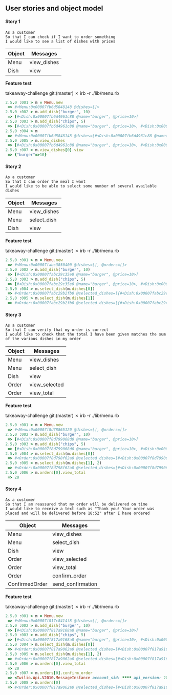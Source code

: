 ## User stories and object model

#### Story 1
```
As a customer
So that I can check if I want to order something
I would like to see a list of dishes with prices
```

Object | Messages
------------------------------- | ---------------------------------------
Menu | view_dishes
Dish | view


**Feature test**

takeaway-challenge git:(master) ✗ irb -r ./lib/menu.rb
```ruby
2.5.0 :001 > m = Menu.new
 => #<Menu:0x00007fb6d5848148 @dishes=[]> 
2.5.0 :002 > m.add_dish("burger", 10)
 => [#<Dish:0x00007fb6d4961c88 @name="burger", @price=10>] 
2.5.0 :003 > m.add_dish("chips", 5)
 => [#<Dish:0x00007fb6d4961c88 @name="burger", @price=10>, #<Dish:0x00007fb6d49506e0 @name="chips", @price=5>] 
2.5.0 :004 > m
 => #<Menu:0x00007fb6d5848148 @dishes=[#<Dish:0x00007fb6d4961c88 @name="burger", @price=10>, #<Dish:0x00007fb6d49506e0 @name="chips", @price=5>]> 
2.5.0 :005 > m.view_dishes
 => [#<Dish:0x00007fb6d4961c88 @name="burger", @price=10>, #<Dish:0x00007fb6d49506e0 @name="chips", @price=5>] 
2.5.0 :007 > m.view_dishes[0].view
 => {"burger"=>10} 
```


#### Story 2
```
As a customer
So that I can order the meal I want
I would like to be able to select some number of several available dishes
```

Object | Messages
------------------------------- | ---------------------------------------
Menu | view_dishes
Menu | select_dish
Dish | view


**Feature test**

takeaway-challenge git:(master) ✗ irb -r ./lib/menu.rb
```ruby
2.5.0 :001 > m = Menu.new
 => #<Menu:0x00007fabc3850400 @dishes=[], @orders=[]> 
2.5.0 :002 > m.add_dish("burger", 10)
 => [#<Dish:0x00007fabc29c35e0 @name="burger", @price=10>] 
2.5.0 :003 > m.add_dish("chips", 5)
 => [#<Dish:0x00007fabc29c35e0 @name="burger", @price=10>, #<Dish:0x00007fabc29bb340 @name="chips", @price=5>] 
2.5.0 :004 > m.select_dish(m.dishes[0])
 => #<Order:0x00007fabc29b2fb0 @selected_dishes=[{#<Dish:0x00007fabc29c35e0 @name="burger", @price=10>=>1}], @confired=false> 
2.5.0 :005 > m.select_dish(m.dishes[1])
 => #<Order:0x00007fabc29b2fb0 @selected_dishes=[{#<Dish:0x00007fabc29c35e0 @name="burger", @price=10>=>1}, {#<Dish:0x00007fabc29bb340 @name="chips", @price=5>=>1}], @confired=false> 
```


#### Story 3
```
As a customer
So that I can verify that my order is correct
I would like to check that the total I have been given matches the sum of the various dishes in my order
```

Object | Messages
------------------------------- | ---------------------------------------
Menu | view_dishes
Menu | select_dish
Dish | view
Order | view_selected
Order | view_total


**Feature test**

takeaway-challenge git:(master) ✗ irb -r ./lib/menu.rb
```ruby
2.5.0 :001 > m = Menu.new
 => #<Menu:0x00007f8d78865120 @dishes=[], @orders=[]> 
2.5.0 :002 > m.add_dish("burger", 10)
 => [#<Dish:0x00007f8d799068d0 @name="burger", @price=10>] 
2.5.0 :003 > m.add_dish("chips", 5)
 => [#<Dish:0x00007f8d799068d0 @name="burger", @price=10>, #<Dish:0x00007f8d798fe658 @name="chips", @price=5>] 
2.5.0 :004 > m.select_dish(m.dishes[0])
 => #<Order:0x00007f8d798f62a0 @selected_dishes=[#<Dish:0x00007f8d799068d0 @name="burger", @price=10>], @confirmed=false, @total=10> 
2.5.0 :005 > m.select_dish(m.dishes[1], 2)
 => #<Order:0x00007f8d798f62a0 @selected_dishes=[#<Dish:0x00007f8d799068d0 @name="burger", @price=10>, #<Dish:0x00007f8d798fe658 @name="chips", @price=5>, #<Dish:0x00007f8d798fe658 @name="chips", @price=5>], @confirmed=false, @total=20> 
2.5.0 :006 > m.orders[0].view_total
 => 20 
```

#### Story 4
```
As a customer
So that I am reassured that my order will be delivered on time
I would like to receive a text such as "Thank you! Your order was placed and will be delivered before 18:52" after I have ordered
```

Object | Messages
------------------------------- | ---------------------------------------
Menu | view_dishes
Menu | select_dish
Dish | view
Order | view_selected
Order | view_total
Order | confirm_order
ConfirmedOrder | send_confirmation

**Feature test**

takeaway-challenge git:(master) ✗ irb -r ./lib/menu.rb
```ruby
2.5.0 :001 > m = Menu.new
 => #<Menu:0x00007f817c8414f8 @dishes=[], @orders=[]> 
2.5.0 :002 > m.add_dish("burger", 10)
 => [#<Dish:0x00007f817a9168a8 @name="burger", @price=10>] 
2.5.0 :003 > m.add_dish("chips", 5)
 => [#<Dish:0x00007f817a9168a8 @name="burger", @price=10>, #<Dish:0x00007f817a90e630 @name="chips", @price=5>] 
2.5.0 :004 > m.select_dish(m.dishes[0])
 => #<Order:0x00007f817a9062a0 @selected_dishes=[#<Dish:0x00007f817a9168a8 @name="burger", @price=10>], @confirmed=false, @total=10> 
2.5.0 :005 > m.select_dish(m.dishes[1], 2)
 => #<Order:0x00007f817a9062a0 @selected_dishes=[#<Dish:0x00007f817a9168a8 @name="burger", @price=10>, #<Dish:0x00007f817a90e630 @name="chips", @price=5>, #<Dish:0x00007f817a90e630 @name="chips", @price=5>], @confirmed=false, @total=20> 
2.5.0 :006 > m.orders[0].view_total
 => 20 
2.5.0 :007 > m.orders[0].confirm_order
 => <Twilio.Api.V2010.MessageInstance account_sid: **** api_version: 2010-04-01 body: Sent from your Twilio trial account - Thank you! Your order was placed and will be delivered before 14:59 date_created: 2019-03-17 13:59:10 +0000 date_updated: 2019-03-17 13:59:10 +0000 date_sent:  direction: outbound-api error_code: 0 error_message:  from: **** messaging_service_sid:  num_media: 0 num_segments: 1 price: 0.0 price_unit: USD sid: **** status: queued subresource_uris: {"media"=>"/2010-04-01/Accounts/****/Media.json"} to: **** uri: /2010-04-01/Accounts/****.json>
2.5.0 :008 > m.orders[0]
 => #<Order:0x00007f817a9062a0 @selected_dishes=[#<Dish:0x00007f817a9168a8 @name="burger", @price=10>, #<Dish:0x00007f817a90e630 @name="chips", @price=5>, #<Dish:0x00007f817a90e630 @name="chips", @price=5>], @confirmed=true, @total=20> 
```